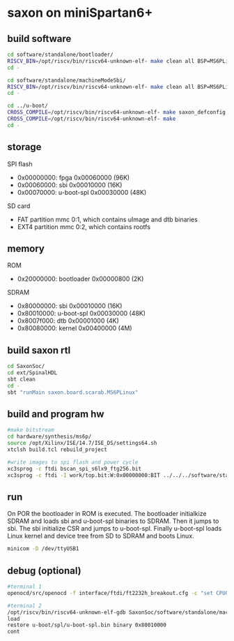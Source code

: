 # saxon on miniSpartan6+

## build software

```sh
cd software/standalone/bootloader/
RISCV_BIN=/opt/riscv/bin/riscv64-unknown-elf- make clean all BSP=MS6PLinux
cd -

cd software/standalone/machineModeSbi/
RISCV_BIN=/opt/riscv/bin/riscv64-unknown-elf- make clean all BSP=MS6PLinux
cd -

cd ../u-boot/
CROSS_COMPILE=/opt/riscv/bin/riscv64-unknown-elf- make saxon_defconfig
CROSS_COMPILE=/opt/riscv/bin/riscv64-unknown-elf- make
cd -
```

## storage

SPI flash
 - 0x00000000: fpga 0x00060000 (96K)
 - 0x00060000: sbi 0x00010000 (16K)
 - 0x00070000: u-boot-spl 0x00030000 (48K)

SD card
 - FAT partition mmc 0:1, which contains uImage and dtb binaries
 - EXT4 partition mmc 0:2, which contains rootfs

## memory

ROM
 - 0x20000000: bootloader 0x00000800 (2K)

SDRAM
 - 0x80000000: sbi 0x00010000 (16K)
 - 0x80010000: u-boot-spl 0x00030000 (48K)
 - 0x8007f000: dtb 0x00001000 (4K)
 - 0x80080000: kernel 0x00400000 (4M)

## build saxon rtl

```sh
cd SaxonSoc/
cd ext/SpinalHDL
sbt clean
cd -
sbt "runMain saxon.board.scarab.MS6PLinux"
```

## build and program hw

```sh
#make bitstream
cd hardware/synthesis/ms6p/
source /opt/Xilinx/ISE/14.7/ISE_DS/settings64.sh
xtclsh build.tcl rebuild_project

#write images to spi flash and power cycle
xc3sprog -c ftdi bscan_spi_s6lx9_ftg256.bit
xc3sprog -c ftdi -I work/top.bit:W:0x00000000:BIT ../../../software/standalone/machineModeSbi/build/machineModeSbi.bin:W:0x00060000:BIN ../../../../u-boot/spl/u-boot-spl.bin:W:0x00070000:BIN
```

## run

On POR the bootloader in ROM is executed. The bootloader initialkize SDRAM and loads sbi and u-boot-spl binaries to SDRAM. Then it jumps to sbi. The sbi initialize CSR and jumps to u-boot-spl. Finally u-boot-spl loads Linux kernel and device tree from SD to SDRAM and boots Linux.

```sh
minicom -D /dev/ttyUSB1
```

## debug (optional)

```sh
#terminal 1
openocd/src/openocd -f interface/ftdi/ft2232h_breakout.cfg -c "set CPU0_YAML $PWD/SaxonSoc/cpu0.yaml" -f target/saxon.cfg -s openocd/tcl

#terminal 2
/opt/riscv/bin/riscv64-unknown-elf-gdb SaxonSoc/software/standalone/machineModeSbi/build/machineModeSbi.elf --eval-command "target remote :3333"
load
restore u-boot/spl/u-boot-spl.bin binary 0x80010000
cont
```
